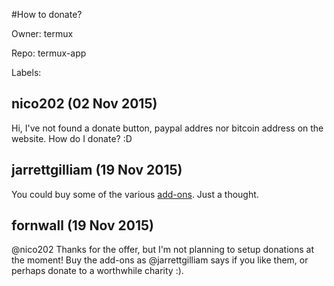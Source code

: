 #How to donate?

Owner: termux

Repo: termux-app

Labels: 

## nico202 (02 Nov 2015)

Hi, I've not found a donate button, paypal addres nor bitcoin address on the website.
How do I donate? :D


## jarrettgilliam (19 Nov 2015)

You could buy some of the various [add-ons](https://play.google.com/store/search?q=Fredrik%20Fornwall%20Termux&c=apps&hl=en). Just a thought.


## fornwall (19 Nov 2015)

@nico202 Thanks for the offer, but I'm not planning to setup donations at the moment! Buy the add-ons as @jarrettgilliam says if you like them, or perhaps donate to a worthwhile charity :).


